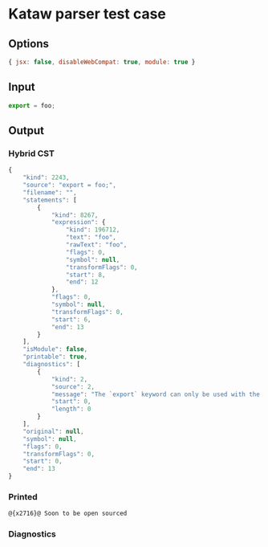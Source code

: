 # Kataw parser test case

## Options

`````js
{ jsx: false, disableWebCompat: true, module: true }
`````

## Input

`````js
export = foo;
`````

## Output

### Hybrid CST

```javascript
{
    "kind": 2243,
    "source": "export = foo;",
    "filename": "",
    "statements": [
        {
            "kind": 8267,
            "expression": {
                "kind": 196712,
                "text": "foo",
                "rawText": "foo",
                "flags": 0,
                "symbol": null,
                "transformFlags": 0,
                "start": 8,
                "end": 12
            },
            "flags": 0,
            "symbol": null,
            "transformFlags": 0,
            "start": 6,
            "end": 13
        }
    ],
    "isModule": false,
    "printable": true,
    "diagnostics": [
        {
            "kind": 2,
            "source": 2,
            "message": "The `export` keyword can only be used with the module goal",
            "start": 0,
            "length": 0
        }
    ],
    "original": null,
    "symbol": null,
    "flags": 0,
    "transformFlags": 0,
    "start": 0,
    "end": 13
}
```

### Printed

```javascript
@{x2716}@ Soon to be open sourced
```

### Diagnostics

```javascript

```

